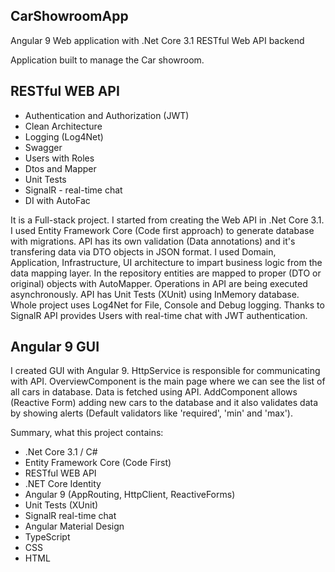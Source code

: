 ## CarShowroomApp
Angular 9 Web application with .Net Core 3.1 RESTful Web API backend

Application built to manage the Car showroom.

## RESTful WEB API
- Authentication and Authorization (JWT)
- Clean Architecture
- Logging (Log4Net)
- Swagger
- Users with Roles
- Dtos and Mapper
- Unit Tests
- SignalR - real-time chat
- DI with AutoFac

It is a Full-stack project. I started from creating the Web API in .Net Core 3.1. I used Entity Framework Core (Code first approach) to generate database with migrations. 
API has its own validation (Data annotations) and it's transfering data via DTO objects in JSON format. I used Domain, Application, Infrastructure, UI architecture to impart business logic from the data mapping layer. In the repository entities are mapped to proper (DTO or original) objects with AutoMapper. Operations in API are being executed asynchronously. API has Unit Tests (XUnit) using InMemory database. Whole project uses Log4Net for File, Console and Debug logging. Thanks to SignalR API provides Users with real-time chat with JWT authentication.

## Angular 9 GUI

I created GUI with Angular 9. HttpService is responsible for communicating with API. OverviewComponent is the main page where we can see the list of all cars in database. Data is fetched using API. AddComponent allows (Reactive Form) adding new cars to the database and it also validates data by showing alerts (Default validators like 'required', 'min' and 'max').

Summary, what this project contains:
- .Net Core 3.1 / C#
- Entity Framework Core (Code First)
- RESTful WEB API
- .NET Core Identity
- Angular 9 (AppRouting, HttpClient, ReactiveForms)
- Unit Tests (XUnit)
- SignalR real-time chat
- Angular Material Design
- TypeScript
- CSS
- HTML

